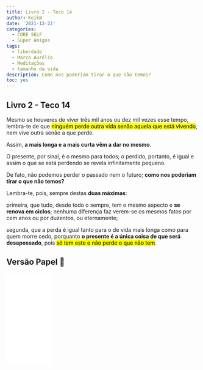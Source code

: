 ```yaml
---
title: Livro 2 - Teco 14
author: Keik@
date: '2021-12-22'
categories:
  - CORE SELF
  - Super Amigos
tags:
  - liberdade
  - Marco Aurélio
  - Meditações
  - tamanho da vida
description: Como nos poderiam tirar o que não temos?
toc: yes
---
```


## Livro 2 - Teco 14


Mesmo se houveres de viver três mil anos ou dez mil vezes esse tempo, lembra-te de que <mark>ninguém perde outra vida senão aquela que está vivendo</mark>, nem vive outra senão a que perde. 

Assim, **a mais longa e a mais curta vêm a dar no mesmo**. 

O presente, por sinal, é o mesmo para todos; o perdido, portanto, é igual e assim o que se está perdendo se revela infinitamente pequeno. 

De fato, não podemos perder o passado nem o futuro; **como nos poderiam tirar o que não temos?**

Lembra-te, pois, sempre destas **duas máximas**: 

primeira, que tudo, desde todo o sempre, tem o mesmo aspecto e **se renova em ciclos**; nenhuma diferença faz verem-se os mesmos fatos por cem anos ou por duzentos, ou eternamente; 

segunda, que a perda é igual tanto para o de vida mais longa como para quem morre cedo, porquanto **o presente é a única coisa de que será desapossado**, pois <mark>só tem este e não perde o que não tem</mark>.


## Versão Papel :book:
<iframe style="width:120px;height:240px;" marginwidth="0" marginheight="0" scrolling="no" frameborder="0" src="//ws-na.amazon-adsystem.com/widgets/q?ServiceVersion=20070822&OneJS=1&Operation=GetAdHtml&MarketPlace=BR&source=ss&ref=as_ss_li_til&ad_type=product_link&tracking_id=mundodekeika-20&language=pt_BR&marketplace=amazon&region=BR&placement=B092FVY4BB&asins=B092FVY4BB&linkId=37c5ec14221f61f811029aa88b520891&show_border=true&link_opens_in_new_window=true"></iframe>